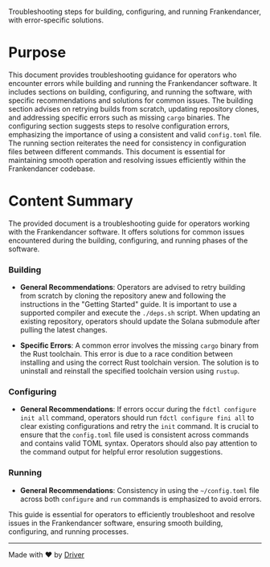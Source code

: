 <!--------------------------------------------------------------------------------->
<!-- IMPORTANT: This file is auto-generated by Driver (https://driver.ai). -------->
<!-- Manual edits may be overwritten on future commits. --------------------------->
<!--------------------------------------------------------------------------------->

Troubleshooting steps for building, configuring, and running Frankendancer, with error-specific solutions.

# Purpose
This document provides troubleshooting guidance for operators who encounter errors while building and running the Frankendancer software. It includes sections on building, configuring, and running the software, with specific recommendations and solutions for common issues. The building section advises on retrying builds from scratch, updating repository clones, and addressing specific errors such as missing `cargo` binaries. The configuring section suggests steps to resolve configuration errors, emphasizing the importance of using a consistent and valid `config.toml` file. The running section reiterates the need for consistency in configuration files between different commands. This document is essential for maintaining smooth operation and resolving issues efficiently within the Frankendancer codebase.
# Content Summary
The provided document is a troubleshooting guide for operators working with the Frankendancer software. It offers solutions for common issues encountered during the building, configuring, and running phases of the software.

### Building

- **General Recommendations**: Operators are advised to retry building from scratch by cloning the repository anew and following the instructions in the "Getting Started" guide. It is important to use a supported compiler and execute the `./deps.sh` script. When updating an existing repository, operators should update the Solana submodule after pulling the latest changes.

- **Specific Errors**: A common error involves the missing `cargo` binary from the Rust toolchain. This error is due to a race condition between installing and using the correct Rust toolchain version. The solution is to uninstall and reinstall the specified toolchain version using `rustup`.

### Configuring

- **General Recommendations**: If errors occur during the `fdctl configure init all` command, operators should run `fdctl configure fini all` to clear existing configurations and retry the `init` command. It is crucial to ensure that the `config.toml` file used is consistent across commands and contains valid TOML syntax. Operators should also pay attention to the command output for helpful error resolution suggestions.

### Running

- **General Recommendations**: Consistency in using the `~/config.toml` file across both `configure` and `run` commands is emphasized to avoid errors.

This guide is essential for operators to efficiently troubleshoot and resolve issues in the Frankendancer software, ensuring smooth building, configuring, and running processes.

---
Made with ❤️ by [Driver](https://www.driver.ai/)